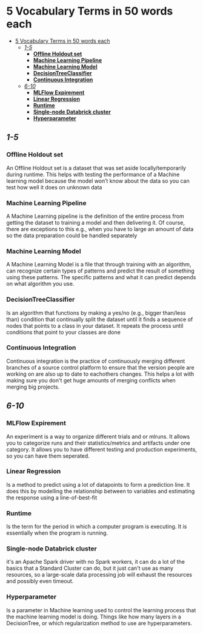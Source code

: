 # 5 Vocabulary Terms in 50 words each

- [5 Vocabulary Terms in 50 words each](#5-vocabulary-terms-in-50-words-each)
  - [*1-5*](#1-5)
    - [**Offline Holdout set**](#offline-holdout-set)
    - [**Machine Learning Pipeline**](#machine-learning-pipeline)
    - [**Machine Learning Model**](#machine-learning-model)
    - [**DecisionTreeClassifier**](#decisiontreeclassifier)
    - [**Continuous Integration**](#continuous-integration)
  - [*6-10*](#6-10)
    - [**MLFlow Expirement**](#mlflow-expirement)
    - [**Linear Regression**](#linear-regression)
    - [**Runtime**](#runtime)
    - [**Single-node Databrick cluster**](#single-node-databrick-cluster)
    - [**Hyperparameter**](#hyperparameter)

## *1-5*

### **Offline Holdout set**

An Offline Holdout set is a dataset that was set aside locally/temporarily during runtime. This helps with testing the performance of a Machine learning model because the model won’t know about the data so you can test how well it does on unknown data

### **Machine Learning Pipeline**

A Machine Learning pipeline is the definition of the entire process from getting the dataset to training a model and then delivering it. Of course, there are exceptions to this e.g., when you have to large an amount of data so the data preparation could be handled separately

### **Machine Learning Model**

A Machine Learning Model is a file that through training with an algorithm, can recognize certain types of patterns and predict the result of something using these patterns. The specific patterns and what it can predict depends on what algorithm you use.

### **DecisionTreeClassifier**

Is an algorithm that functions by making a yes/no (e.g., bigger than/less than) condition that continually split the dataset until it finds a sequence of nodes that points to a class in your dataset. It repeats the process until conditions that point to your classes are done

### **Continuous Integration**

Continuous integration is the practice of continuously merging different branches of a source control platform to ensure that the version people are working on are also up to date to eachothers changes. This helps a lot with making sure you don't get huge amounts of merging conflicts when merging big projects.

## *6-10*

### **MLFlow Expirement**

An experiment is a way to organize different trials and or mlruns. It allows you to categorize runs and their statistics/metrics and artifacts under one category. It allows you to have different testing and production experiments, so you can have them seperated.

### **Linear Regression**

Is a method to predict using a lot of datapoints to form a prediction line. It does this by modelling the relationship between to variables and estimating the response using a line-of-best-fit

### **Runtime**

Is the term for the period in which a computer program is executing. It is essentially when the program is running.

### **Single-node Databrick cluster**

it's an Apache Spark driver with no Spark workers, it can do a lot of the basics that a Standard Cluster can do, but it just can't use as many resources, so a large-scale data processing job will exhaust the resources and possibly even timeout. 

### **Hyperparameter**

Is a parameter in Machine learning used to control the learning process that the machine learning model is doing. Things like how many layers in a DecisionTree, or which regularization method to use are hyperparameters.